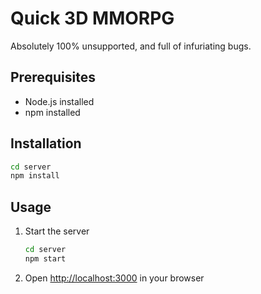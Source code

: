# Quick 3D MMORPG
Absolutely 100% unsupported, and full of infuriating bugs.

## Prerequisites
- Node.js installed
- npm installed

## Installation
```sh
cd server
npm install
```

## Usage
1. Start the server
   ```sh
   cd server
   npm start
   ```
2. Open [http://localhost:3000](http://localhost:3000) in your browser